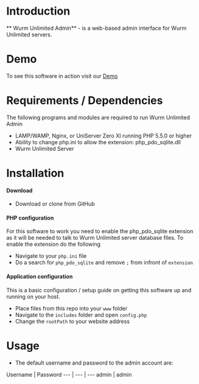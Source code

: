 # Introduction
** Wurm Unlimited Admin** - is a web-based admin interface for Wurm Unlimited servers.

# Demo
To see this software in action visit our [Demo](http://wuademo.xplosivegames.com/)

# Requirements / Dependencies
The following programs and modules are required to run Wurm Unlimited Admin

- LAMP/WAMP, Nginx, or UniServer Zero XI running PHP 5.5.0 or higher
- Ability to change php.ini to allow the extension: php_pdo_sqlite.dll
- Wurm Unlimited Server

# Installation
#### Download
- Download or clone from GitHub

#### PHP configuration
For this software to work you need to enable the php_pdo_sqlite extension as it will be needed to talk to Wurm Unlimited server database files. To enable the extension do the following
- Navigate to your `php.ini` file
- Do a search for `php_pdo_sqlite` and remove `;` from infront of `extension`

#### Application configuration
This is a basic configuration / setup guide on getting this software up and running on your host.
- Place files from this repo into your `www` folder
- Navigate to the `includes` folder and open `config.php`
- Change the `rootPath` to your website address

# Usage

- The default username and password to the admin account are:

Username | Password
--- | --- | ---
admin | admin